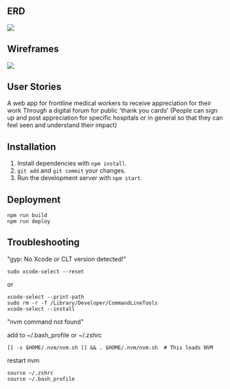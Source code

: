 ## ERD

<img src="https://i.imgur.com/XrljtG8.png"/>

## Wireframes

<img src="https://i.imgur.com/yEWnND3.png"/>

## User Stories

A web app for frontline medical workers
to receive appreciation for their work
Through a digital forum for public 'thank you cards'
(People can sign up and post appreciation for specific hospitals or in general so that they can feel seen and understand their impact)

## Installation

1. Install dependencies with `npm install`.
2. `git add` and `git commit` your changes.
3. Run the development server with `npm start`.

## Deployment

```
npm run build
npm run deploy
```

## Troubleshooting

"gyp: No Xcode or CLT version detected!"

```
sudo xcode-select --reset
```

or

```
xcode-select --print-path
sudo rm -r -f /Library/Developer/CommandLineTools
xcode-select --install
```

"nvm command not found"

add to ~/.bash_profile or ~/.zshrc

```
[[ -s $HOME/.nvm/nvm.sh ]] && . $HOME/.nvm/nvm.sh  # This loads NVM
```

restart nvm

```
source ~/.zshrc
source ~/.bash_profile
```
